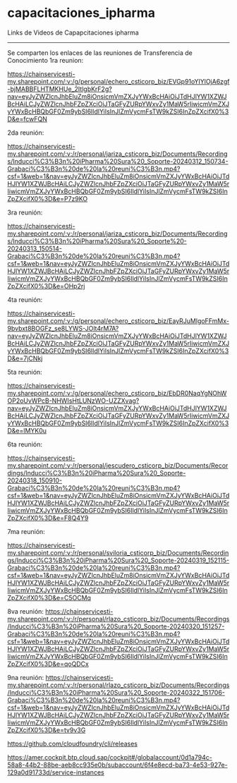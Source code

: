 # capacitaciones_ipharma
Links de Videos de Capapcitaciones ipharma 
********************************************
Se comparten los enlaces de las reuniones de Transferencia de Conocimiento
1ra reunion: 

https://chainservicesti-my.sharepoint.com/:v:/g/personal/echero_csticorp_biz/EVGp91oYIYlOjA6zgf-bjMABBFLHTMKHUe_2ItlgbKrF2g?nav=eyJyZWZlcnJhbEluZm8iOnsicmVmZXJyYWxBcHAiOiJTdHJlYW1XZWJBcHAiLCJyZWZlcnJhbFZpZXciOiJTaGFyZURpYWxvZy1MaW5rIiwicmVmZXJyYWxBcHBQbGF0Zm9ybSI6IldlYiIsInJlZmVycmFsTW9kZSI6InZpZXcifX0%3D&e=fcwFQN

2da reunión:

https://chainservicesti-my.sharepoint.com/:v:/r/personal/jariza_csticorp_biz/Documents/Recordings/Inducci%C3%B3n%20iPharma%20Sura%20_Soporte-20240312_150734-Grabaci%C3%B3n%20de%20la%20reuni%C3%B3n.mp4?csf=1&web=1&nav=eyJyZWZlcnJhbEluZm8iOnsicmVmZXJyYWxBcHAiOiJTdHJlYW1XZWJBcHAiLCJyZWZlcnJhbFZpZXciOiJTaGFyZURpYWxvZy1MaW5rIiwicmVmZXJyYWxBcHBQbGF0Zm9ybSI6IldlYiIsInJlZmVycmFsTW9kZSI6InZpZXcifX0%3D&e=P7z9KO

3ra reunión:

https://chainservicesti-my.sharepoint.com/:v:/r/personal/jariza_csticorp_biz/Documents/Recordings/Inducci%C3%B3n%20iPharma%20Sura%20_Soporte%20-20240313_150514-Grabaci%C3%B3n%20de%20la%20reuni%C3%B3n.mp4?csf=1&web=1&nav=eyJyZWZlcnJhbEluZm8iOnsicmVmZXJyYWxBcHAiOiJTdHJlYW1XZWJBcHAiLCJyZWZlcnJhbFZpZXciOiJTaGFyZURpYWxvZy1MaW5rIiwicmVmZXJyYWxBcHBQbGF0Zm9ybSI6IldlYiIsInJlZmVycmFsTW9kZSI6InZpZXcifX0%3D&e=OHp2rj

4ta reunión:

https://chainservicesti-my.sharepoint.com/:v:/g/personal/echero_csticorp_biz/EayRJuMlgoFFmMx-9bvbxt8BOGFz_se8LYWS-JOlt4rM7A?nav=eyJyZWZlcnJhbEluZm8iOnsicmVmZXJyYWxBcHAiOiJTdHJlYW1XZWJBcHAiLCJyZWZlcnJhbFZpZXciOiJTaGFyZURpYWxvZy1MaW5rIiwicmVmZXJyYWxBcHBQbGF0Zm9ybSI6IldlYiIsInJlZmVycmFsTW9kZSI6InZpZXcifX0%3D&e=7jCNkj

5ta reunión:

https://chainservicesti-my.sharepoint.com/:v:/g/personal/echero_csticorp_biz/EbDR0NaqYgNOhWOP2oUvWPcB-NHWIsHtLUNzWO-UZZXvag?nav=eyJyZWZlcnJhbEluZm8iOnsicmVmZXJyYWxBcHAiOiJTdHJlYW1XZWJBcHAiLCJyZWZlcnJhbFZpZXciOiJTaGFyZURpYWxvZy1MaW5rIiwicmVmZXJyYWxBcHBQbGF0Zm9ybSI6IldlYiIsInJlZmVycmFsTW9kZSI6InZpZXcifX0%3D&e=lMYK0u

6ta reunión:

https://chainservicesti-my.sharepoint.com/:v:/r/personal/jescudero_csticorp_biz/Documents/Recordings/Inducci%C3%B3n%20iPharma%20Sura%20_Soporte-20240318_150910-Grabaci%C3%B3n%20de%20la%20reuni%C3%B3n.mp4?csf=1&web=1&nav=eyJyZWZlcnJhbEluZm8iOnsicmVmZXJyYWxBcHAiOiJTdHJlYW1XZWJBcHAiLCJyZWZlcnJhbFZpZXciOiJTaGFyZURpYWxvZy1MaW5rIiwicmVmZXJyYWxBcHBQbGF0Zm9ybSI6IldlYiIsInJlZmVycmFsTW9kZSI6InZpZXcifX0%3D&e=F8Q4Y9

7ma reunión:

https://chainservicesti-my.sharepoint.com/:v:/r/personal/sviloria_csticorp_biz/Documents/Recordings/Inducci%C3%B3n%20iPharma%20Sura%20_Soporte-20240319_152115-Grabaci%C3%B3n%20de%20la%20reuni%C3%B3n.mp4?csf=1&web=1&nav=eyJyZWZlcnJhbEluZm8iOnsicmVmZXJyYWxBcHAiOiJTdHJlYW1XZWJBcHAiLCJyZWZlcnJhbFZpZXciOiJTaGFyZURpYWxvZy1MaW5rIiwicmVmZXJyYWxBcHBQbGF0Zm9ybSI6IldlYiIsInJlZmVycmFsTW9kZSI6InZpZXcifX0%3D&e=C5OCMq

8va reunión:
https://chainservicesti-my.sharepoint.com/:v:/r/personal/rlazo_csticorp_biz/Documents/Recordings/Inducci%C3%B3n%20iPharma%20Sura%20_Soporte-20240320_151257-Grabaci%C3%B3n%20de%20la%20reuni%C3%B3n.mp4?csf=1&web=1&nav=eyJyZWZlcnJhbEluZm8iOnsicmVmZXJyYWxBcHAiOiJTdHJlYW1XZWJBcHAiLCJyZWZlcnJhbFZpZXciOiJTaGFyZURpYWxvZy1MaW5rIiwicmVmZXJyYWxBcHBQbGF0Zm9ybSI6IldlYiIsInJlZmVycmFsTW9kZSI6InZpZXcifX0%3D&e=qoQDCx

9na reunión:
https://chainservicesti-my.sharepoint.com/:v:/r/personal/rlazo_csticorp_biz/Documents/Recordings/Inducci%C3%B3n%20iPharma%20Sura%20_Soporte-20240322_151706-Grabaci%C3%B3n%20de%20la%20reuni%C3%B3n.mp4?csf=1&web=1&nav=eyJyZWZlcnJhbEluZm8iOnsicmVmZXJyYWxBcHAiOiJTdHJlYW1XZWJBcHAiLCJyZWZlcnJhbFZpZXciOiJTaGFyZURpYWxvZy1MaW5rIiwicmVmZXJyYWxBcHBQbGF0Zm9ybSI6IldlYiIsInJlZmVycmFsTW9kZSI6InZpZXcifX0%3D&e=tv9v3G

https://github.com/cloudfoundry/cli/releases

https://amer.cockpit.btp.cloud.sap/cockpit#/globalaccount/0d1a794c-58a8-44b2-88be-aeb8cc935e0b/subaccount/6f4e8ecd-ba73-4e53-927e-129a0d91733d/service-instances
